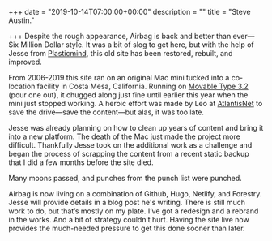 +++
date = "2019-10-14T07:00:00+00:00"
description = ""
title = "Steve Austin."

+++
Despite the rough appearance, Airbag is back and better than ever—Six Million Dollar style. It was a bit of slog to get here, but with the help of Jesse from [Plasticmind](https://plasticmind.com "Plasticmind"), this old site has been restored, rebuilt, and improved.

From 2006-2019 this site ran on an original Mac mini tucked into a co-location facility in Costa Mesa, California. Running on [Movable Type 3.2]() (pour one out), it chugged along just fine until earlier this year when the mini just stopped working. A heroic effort was made by Leo at [AtlantisNet](https://atlantisnet.com "AtlantisNet") to save the drive—save the content—but alas, it was too late.

Jesse was already planning on how to clean up years of content and bring it into a new platform. The death of the Mac just made the project more difficult. Thankfully Jesse took on the additional work as a challenge and began the process of scrapping the content from a recent static backup that I did a few months before the site died.

Many moons passed, and punches from the punch list were punched.

Airbag is now living on a combination of Github, Hugo, Netlify, and Forestry. Jesse will provide details in a blog post he's writing. There is still much work to do, but that’s mostly on my plate. I’ve got a redesign and a rebrand in the works. And a bit of strategy couldn’t hurt. Having the site live now provides the much-needed pressure to get this done sooner than later.